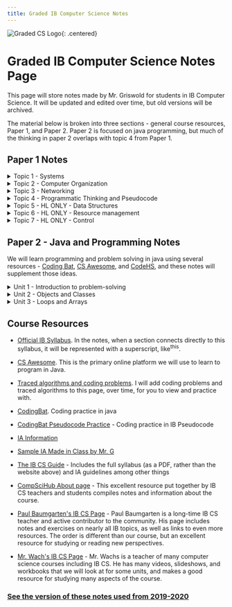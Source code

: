 ```yaml
---
title: Graded IB Computer Science Notes
---
```


![Graded CS Logo](./resources/computer-science-logo.png){: .centered}

# Graded IB Computer Science Notes Page

This page will store notes made by Mr. Griswold for students in IB Computer Science. It will be updated and edited over time, but old versions will be archived.

The material below is broken into three sections - general course resources, Paper 1, and Paper 2. Paper 2 is focused on java programming, but much of the thinking in paper 2 overlaps with topic 4 from Paper 1. 

## Paper 1 Notes 

<details markdown="1" class="contents"><summary>Topic 1 - Systems</summary>
We will mostly use external resources for this topic
</details>
<details markdown="1" class="contents"><summary>Topic 2 - Computer Organization</summary>

* [P1 2.1 - Abstraction and the Elements of a Computer System](./paper1/np2.1_abstraction.md) (IB Topic 2)
* [P1 2.1a - Transistors](./paper1/np2.1a_transistors.md)
* [P1 2.2 - Memory and Storage](./paper1/np2.2_memory.md) (IB Topic 2)
* [P1 2.3 - Computer Processor Architecture](./paper1/np2.3_architecture.md) (IB topic 2)
* [P1 2.4 - Software, the OS, and Programming languages](./paper1/np2.4_software.md) (IB Topic 2)
* [P1 2.5 - Working with Binary and Hexadecimal](paper1/np2.5_representing_integers.md)
* [P1 2.6 - Representing characters on computers](paper1/np2.6_representing_characters.md)
* [P1 2.7 - Representing other numbers](paper1/np2.7_representing_other_numbers.md)
* [P1 2.8 - Representing colors](paper1/np2.8_representing_colors.md)
* [P1 2.9 - Logic gates and circuits](paper1/np2.9_boolean_logic.md)
</details>
<details markdown="1" class="contents"><summary>Topic 3 - Networking</summary>
* [P1 3.1 - Types of networks](paper1/np3.1_network_types.md)
* [P1 3.2 - Protocols and Standards](paper1/np3.2_protocols.md)
* [P1 3.3 - Network Layers](paper1/np3.3_layers.md)
* [P1 3.4 - Network Hardware](paper1/np3.4_network_hardware.md)
* [P1 3.5 - VPNs](paper1/np3.5_vpns.md)
</details>

<details markdown="1" class="contents"><summary>Topic 4 - Programmatic Thinking and Pseudocode</summary>

* [P1 4.3 - IB collections](paper1/np4.3_collections.md)
* [P1 4.4 - IB Arrays](paper1/np4.4_arrays.md)
* [P1 4.5 - Search Algorithms](paper1/np4.5_searching_data_structures.md)
* [P1 4.6 - Sorting Algorithms](paper1/np4.6_sorting_arrays.md)
* [P1 4.10 - Common Pseudocode Techniques](paper1/np4.10_common_pseudocode.md)

</details>

<details markdown="1" class="contents"><summary>Topic 5 - HL ONLY - Data Structures</summary>

No notes here yet!
</details>

<details markdown="1" class="contents"><summary>Topic 6 - HL ONLY - Resource management</summary>

* [P1 6.1 - Operating Systems](paper1/np6.1_operating_system.md)
* [P1 6.2 - Types of computers and their resources](paper1/np6.2_resources.md)
* [P1 6.3 - Management Techniques](paper1/np6.3_management_techniques.md)

</details>

<details markdown="1" class="contents"><summary>Topic 7 - HL ONLY - Control</summary>

* [P1 7.1 - Introducing Control](paper1/np7.1_introducing_control_systems.md)
</details>

## Paper 2 - Java and Programming Notes

We will learn programming and problem solving in java using several resources - [Coding Bat](https://codingbat.com), [CS Awesome](https://runestone.academy), and [CodeHS](https://codehs.com), and these notes will supplement those ideas.

<details markdown="1" class="contents"><summary>Unit 1 - Introduction to problem-solving</summary>

* [P2 1.1 - Anatomy of a method signature](./paper2/p1.1_anatomy_of_a_method.md)
* [P2 1.2 - Variables and data types](./paper2/p1.2_variables.md)
* [P2 1.3 - If statements, Return, and Logical Operators](./paper2/p1.3_decisions_and_returning.md)
* [P2 1.4 - Operators](./paper2/p1.4_operators.md)
* [P2 1.5 - Strings and reference types](./paper2/p1.5_strings_and_reference.md)
* [P2 1.6 - Printing and the Java skeleton](./paper2/p1.6_printing.md)

</details>
 
<details markdown="1" class="contents"><summary>Unit 2 - Objects and Classes</summary>
You should also use [CS Awesome](https://runestone.academy) to study this material, specifically chapters 2 and 5.

* [P2 2.1 - Anatomy of a Class](./paper2/p2.1_classes.md)

</details>

<details markdown="1" class="contents"><summary>Unit 3 - Loops and Arrays</summary>
Check back later
</details>
  
## Course Resources

* [Official IB Syllabus](./resources/syllabus.md). In the notes, when a section connects directly to this syllabus, it will be represented with a superscript, like<sup>this</sup>.

* [CS Awesome](http://csawesome.runestone.academy). This is the primary online platform we will use to learn to program in Java.
  
* [Traced algorithms and coding problems](./resources/traced_algorithms.md). I will add coding problems and traced algorithms to this page, over time, for you to view and practice with.

* [CodingBat](https://codingbat.com/java). Coding practice in java

* [CodingBat Pseudocode Practice](https://graded-cs-resources.github.io/CodingBatPseudo/) - Coding practice in IB Pseudocode
  
* [IA Information](./resources/ia.md)

* [Sample IA Made in Class by Mr. G](./resources/sample_ia.md)

* [The IB CS Guide](https://ib.compscihub.net/wp-content/uploads/2015/04/IBCompSciGuide.pdf) - Includes the full syllabus (as a PDF, rather than the website above) and IA guidelines among other things

* [CompSciHub About page](https://ib.compscihub.net/about) - This excellent resource put together by IB CS teachers and students compiles notes and information about the course.

* [Paul Baumgarten's IB CS Page](https://pbaumgarten.com/ib-compsci/) - Paul Baumgarten is a long-time IB CS teacher and active contributor to the community. His page includes notes and exercises on nearly all IB topics, as well as links to even more resources. The order is different than our course, but an excellent resource for studying or reading new perspectives.

* [Mr. Wach's IB CS Page](https://mrwachs.wordpress.com/current-classes/computer-science-i-b/) - Mr. Wachs is a teacher of many computer science courses including IB CS. He has many videos, slideshows, and workbooks that we will look at for some units, and makes a good resource for studying many aspects of the course.

### [See the version of these notes used from 2019-2020](./2019/index.md)

 
